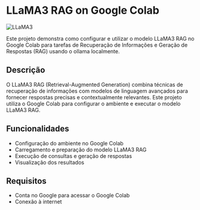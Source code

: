 # LLaMA3 RAG on Google Colab

![LLaMA3](https://nlpcloud.com/assets/images/llama-3.jpg)

Este projeto demonstra como configurar e utilizar o modelo LLaMA3 RAG no Google Colab para tarefas de Recuperação de Informações e Geração de Respostas (RAG) usando o ollama localmente. 

## Descrição

O LLaMA3 RAG (Retrieval-Augmented Generation) combina técnicas de recuperação de informações com modelos de linguagem avançados para fornecer respostas precisas e contextualmente relevantes. Este projeto utiliza o Google Colab para configurar o ambiente e executar o modelo LLaMA3 RAG.

## Funcionalidades

- Configuração do ambiente no Google Colab
- Carregamento e preparação do modelo LLaMA3 RAG
- Execução de consultas e geração de respostas
- Visualização dos resultados

## Requisitos

- Conta no Google para acessar o Google Colab
- Conexão à internet
